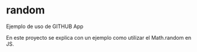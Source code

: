 # random
Ejemplo de uso de GITHUB App

En este proyecto se explica con un ejemplo como utilizar el Math.random en JS.
